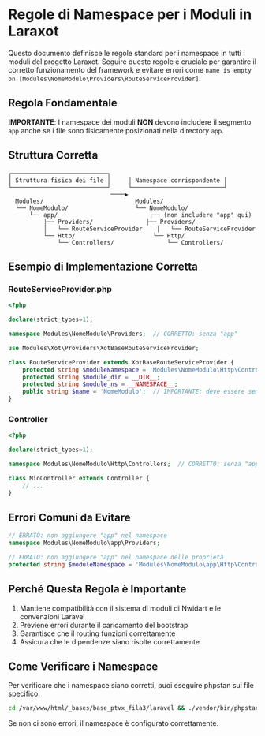 # Regole di Namespace per i Moduli in Laraxot

Questo documento definisce le regole standard per i namespace in tutti i moduli del progetto Laraxot. Seguire queste regole è cruciale per garantire il corretto funzionamento del framework e evitare errori come `name is empty on [Modules\NomeModulo\Providers\RouteServiceProvider]`.

## Regola Fondamentale

**IMPORTANTE**: I namespace dei moduli **NON** devono includere il segmento `app` anche se i file sono fisicamente posizionati nella directory `app`.

## Struttura Corretta

```
┌───────────────────────────┐
│ Struttura fisica dei file │     │ Namespace corrispondente │
└───────────────────────────┘     └──────────────────────────┘
                             ────▶
  Modules/                          Modules/
  └── NomeModulo/                   └── NomeModulo/
      └── app/                          ┌── (non includere "app" qui)
          ├── Providers/               ├── Providers/
          │   └── RouteServiceProvider    │   └── RouteServiceProvider 
          └── Http/                      └── Http/
              └── Controllers/               └── Controllers/
```

## Esempio di Implementazione Corretta

### RouteServiceProvider.php

```php
<?php

declare(strict_types=1);

namespace Modules\NomeModulo\Providers;  // CORRETTO: senza "app"

use Modules\Xot\Providers\XotBaseRouteServiceProvider;

class RouteServiceProvider extends XotBaseRouteServiceProvider {
    protected string $moduleNamespace = 'Modules\NomeModulo\Http\Controllers';  // CORRETTO: senza "app"
    protected string $module_dir = __DIR__;
    protected string $module_ns = __NAMESPACE__;
    public string $name = 'NomeModulo';  // IMPORTANTE: deve essere sempre definito
}
```

### Controller

```php
<?php

declare(strict_types=1);

namespace Modules\NomeModulo\Http\Controllers;  // CORRETTO: senza "app"

class MioController extends Controller {
    // ...
}
```

## Errori Comuni da Evitare

```php
// ERRATO: non aggiungere "app" nel namespace
namespace Modules\NomeModulo\app\Providers;

// ERRATO: non aggiungere "app" nel namespace delle proprietà
protected string $moduleNamespace = 'Modules\NomeModulo\app\Http\Controllers';
```

## Perché Questa Regola è Importante

1. Mantiene compatibilità con il sistema di moduli di Nwidart e le convenzioni Laravel
2. Previene errori durante il caricamento del bootstrap
3. Garantisce che il routing funzioni correttamente
4. Assicura che le dipendenze siano risolte correttamente

## Come Verificare i Namespace

Per verificare che i namespace siano corretti, puoi eseguire phpstan sul file specifico:

```bash
cd /var/www/html/_bases/base_ptvx_fila3/laravel && ./vendor/bin/phpstan analyse --memory-limit=2G Modules/NomeModulo/app/Providers/RouteServiceProvider.php
```

Se non ci sono errori, il namespace è configurato correttamente. 